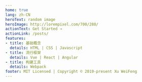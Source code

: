 ```yaml
---
home: true
lang: zh-CN
heroText: random image
heroImage: http://lorempixel.com/700/280/
actionText: Get Started →
actionLink: /posts/
features:
- title: 基础概念
  details: HTML | CSS | Javascript
- title: 流行框架
  details: Vue | React | Angular
- title: 构建工具
  details: Webpack
footer: MIT Licensed | Copyright © 2019-present Xu WeiFeng
---
```

